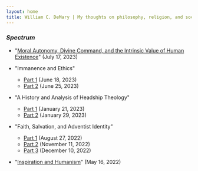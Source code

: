 ```yaml
---
layout: home
title: William C. DeMary | My thoughts on philosophy, religion, and society
---
```


### *Spectrum*

- "[Moral Autonomy, Divine Command, and the Intrinsic Value of Human Existence](https://spectrummagazine.org/arts-essays/2023/moral-autonomy-divine-command-and-intrinsic-value-human-existence)" (July 17, 2023)

- "Immanence and Ethics"

    - [Part 1](https://spectrummagazine.org/views/2023/immanence-and-ethics-part-1-whats-spiritualism-got-do-it) (June 18, 2023)
    - [Part 2](https://spectrummagazine.org/arts-essays/2023/immanence-and-ethics-part-2-reconciling-moral-freedom-and-adventist-holism) (June 25, 2023)

- "A History and Analysis of Headship Theology" 

    - [Part 1](https://spectrummagazine.org/views/2023/history-and-analysis-headship-theology-part-1) (January 21, 2023)
    - [Part 2](https://spectrummagazine.org/views/2023/history-and-analysis-headship-theology-part-2) (January 29, 2023)

- "Faith, Salvation, and Adventist Identity" 

    - [Part 1](https://spectrummagazine.org/views/2022/faith-salvation-and-adventist-identity-part-1) (August 27, 2022)
    - [Part 2](https://spectrummagazine.org/arts-essays/2022/faith-salvation-and-adventist-identity-pt-2) (November 11, 2022)
    - [Part 3](https://spectrummagazine.org/views/2022/faith-salvation-and-adventist-identity-pt-3) (December 10, 2022)

- "[Inspiration and Humanism](https://spectrummagazine.org/views/2022/inspiration-and-humanism)" (May 16, 2022)